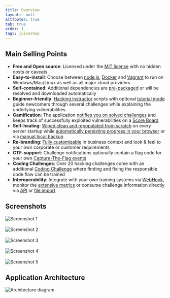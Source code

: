 ```yaml
---
title: Overview
layout:  null
altfooter: true
tab: true
order: 1
tags: juiceshop
---
```


## Main Selling Points

* **Free and Open source**: Licensed under the
  [MIT license](https://github.com/juice-shop/juice-shop/blob/master/LICENSE)
  with no hidden costs or caveats
* **Easy-to-install**: Choose between
  [node.js](http://nodejs.org),
  [Docker](https://www.docker.com) and
  [Vagrant](https://www.vagrantup.com/downloads.html) to run on
  Windows/Mac/Linux as well as all major cloud providers
* **Self-contained**: Additional dependencies are
  [pre-packaged](https://github.com/juice-shop/juice-shop/releases/latest)
  or will be resolved and downloaded automatically
* **Beginner-friendly**:
  [Hacking Instructor](https://pwning.owasp-juice.shop/part1/challenges.html#hacking-instructor)
  scripts with optional
  [tutorial mode](https://pwning.owasp-juice.shop/part1/challenges.html#tutorial-mode)
  guide newcomers through several challenges while explaining the
  underlying vulnerabilities
* **Gamification**: The application
  [notifies you on solved challenges](https://pwning.owasp-juice.shop/part1/challenges.html#success-notifications)
  and keeps track of successfully exploited vulnerabilities on a
  [Score
  Board](https://pwning.owasp-juice.shop/part1/challenges.html#the-score-board)
* **Self-healing**:
  [Wiped clean and
  repopulated from scratch](https://pwning.owasp-juice.shop/part1/running.html#self-healing-feature)
  on every server startup while
  [automatically persisting progress in your browser](https://pwning.owasp-juice.shop/part1/challenges.html#automatic-saving-and-restoring-hacking-progress)
  or via
  [manual local backup](https://pwning.owasp-juice.shop/part1/challenges.html#manual-progress-and-settings-backup)
* **Re-branding**:
  [Fully customizable](https://pwning.owasp-juice.shop/part1/customization.html)
  in business context and look & feel to your own corporate or customer
  requirements
* **CTF-support**: Challenge notifications optionally contain a flag
  code for your own
  [Capture-The-Flag events](https://pwning.owasp-juice.shop/part1/ctf.html)
* **Coding Challenges**: Over 20 hacking challenges come with an additional [Coding Challenge](https://pwning.owasp-juice.shop/part1/challenges.html#coding-challenges) where finding and fixing the responsible code flaw can be trained
* **Interoperability**: Integrate with your own training systems via
  [WebHook](https://pwning.owasp-juice.shop/appendix/integration.html#challenge-solution-webhook),
  monitor the
  [extensive metrics](https://pwning.owasp-juice.shop/appendix/monitoring.html)
  or consume challenge information directly via
  [API](https://pwning.owasp-juice.shop/appendix/integration.html#challenges-api)
  or
  [file import](https://pwning.owasp-juice.shop/appendix/integration.html#challenge-declaration-file)

## Screenshots

![Screenshot 1](https://raw.githubusercontent.com/juice-shop/juice-shop/master/screenshots/screenshot01.png)
<br><br>
![Screenshot 2](https://raw.githubusercontent.com/juice-shop/juice-shop/master/screenshots/screenshot02.png)
<br><br>
![Screenshot 3](https://raw.githubusercontent.com/juice-shop/juice-shop/master/screenshots/screenshot03.png)
<br><br>
![Screenshot 4](https://raw.githubusercontent.com/juice-shop/juice-shop/master/screenshots/screenshot04.png)
<br><br>
![Screenshot 5](https://raw.githubusercontent.com/juice-shop/juice-shop/master/screenshots/screenshot05.png)

## Application Architecture

![Architecture diagram](https://raw.githubusercontent.com/juice-shop/pwning-juice-shop/master/introduction/img/architecture-diagram.png)
